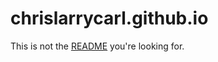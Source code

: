 # chrislarrycarl.github.io

This is not the [README](https://github.com/christopherldotcom/ChristopherL/blob/master/README.md) you're looking for.

